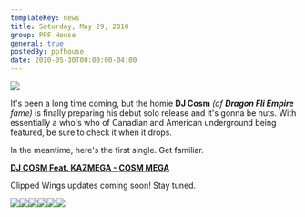 ```yaml
---
templateKey: news
title: Saturday, May 29, 2010
group: PPF House
general: true
postedBy: ppfhouse
date: 2010-05-30T00:00:00-04:00
---
```

![](http://ugsmag.com/wp-content/uploads/cosmmega1.jpg)

It's been a long time coming, but the homie **DJ Cosm** *(of **Dragon Fli Empire** fame)* is finally preparing his debut solo release and it's gonna be nuts. With essentially a who's who of Canadian and American underground being featured, be sure to check it when it drops.

In the meantime, here's the first single. Get familiar.

[**DJ COSM Feat. KAZMEGA - COSM MEGA**](http://djcosm.bandcamp.com/)

Clipped Wings updates coming soon! Stay tuned.

[![](http://www.ppfhouse.com/myspaceimages/tw1.jpg)](http://www.twitter.com/ppfhouse)[![](http://www.ppfhouse.com/myspaceimages/fb1.jpg)](http://www.facebook.com/ppfhouse)[![](http://www.ppfhouse.com/myspaceimages/tb1.jpg)](http://leo37.tumblr.com)[![](http://www.ppfhouse.com/myspaceimages/ms1.jpg)](http://www.myspace.com/ppfhouse)[![](http://www.ppfhouse.com/myspaceimages/yt1.jpg)](http://www.youtube.com/ppfhouse)[![](http://www.ppfhouse.com/myspaceimages/bc1.jpg)](http://ppfhouse.bandcamp.com)